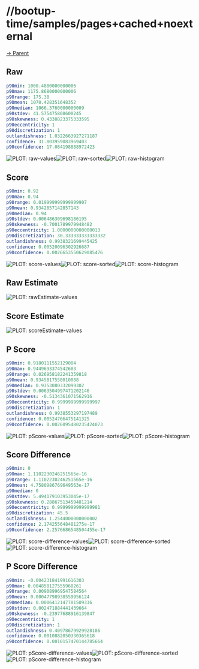 
# //bootup-time/samples/pages+cached+noexternal

[→ Parent](../..)


## Raw


```yaml
p90min: 1000.4880000000006
p90max: 1175.8680000000006
p90range: 175.38
p90mean: 1070.428351648352
p90median: 1066.3760000000009
p90stdev: 41.575475808600245
p90skewness: 0.4338823375333595
p90eccentricity: 1
p90discretization: 1
outlandishness: 1.0322663927271187
confidence: 31.803959083969403
p90confidence: 17.084198888972423

```

![PLOT: raw-values](./raw/values.svg)![PLOT: raw-sorted](./raw/sorted.svg)![PLOT: raw-histogram](./raw/histogram.svg)
## Score


```yaml
p90min: 0.92
p90max: 0.94
p90range: 0.019999999999999907
p90mean: 0.9342857142857143
p90median: 0.94
p90stdev: 0.006486309698186195
p90skewness: -0.7001789979948482
p90eccentricity: 1.0000000000000013
p90discretization: 30.333333333333332
outlandishness: 0.9938321699445425
confidence: 0.00520096302926687
p90confidence: 0.0026653550629085476

```

![PLOT: score-values](./score/values.svg)![PLOT: score-sorted](./score/sorted.svg)![PLOT: score-histogram](./score/histogram.svg)
## Raw Estimate

![PLOT: rawEstimate-values](./rawEstimate/values.svg)
## Score Estimate

![PLOT: scoreEstimate-values](./scoreEstimate/values.svg)
## P Score


```yaml
p90min: 0.9180111552129004
p90max: 0.9449693374542603
p90range: 0.026958182241359818
p90mean: 0.9345817558010088
p90median: 0.9353080332099302
p90stdev: 0.0063504997471202146
p90skewness: -0.5134361071562916
p90eccentricity: 0.9999999999999997
p90discretization: 1
outlandishness: 0.9938553297197489
confidence: 0.00524766475141325
p90confidence: 0.0026095480235424073

```

![PLOT: pScore-values](./pScore/values.svg)![PLOT: pScore-sorted](./pScore/sorted.svg)![PLOT: pScore-histogram](./pScore/histogram.svg)
## Score Difference


```yaml
p90min: 0
p90max: 1.1102230246251565e-16
p90range: 1.1102230246251565e-16
p90mean: 4.7580986769649563e-17
p90median: 0
p90stdev: 5.494179103953045e-17
p90skewness: 0.28867513459481214
p90eccentricity: 0.9999999999999981
p90discretization: 45.5
outlandishness: 1.2544000000000002
confidence: 2.174255648481275e-17
p90confidence: 2.2576686548504455e-17

```

![PLOT: score-difference-values](./score-difference/values.svg)![PLOT: score-difference-sorted](./score-difference/sorted.svg)![PLOT: score-difference-histogram](./score-difference/histogram.svg)
## P Score Difference


```yaml
p90min: -0.004231841991616303
p90max: 0.004858127555968261
p90range: 0.009089969547584564
p90mean: 0.00047798938559956124
p90median: 0.0006412147781509336
p90stdev: 0.002471884441439664
p90skewness: -0.23977688916139847
p90eccentricity: 1
p90discretization: 1
outlandishness: 0.40978679929928186
confidence: 0.0010882050330365618
p90confidence: 0.0010157470144785664

```

![PLOT: pScore-difference-values](./pScore-difference/values.svg)![PLOT: pScore-difference-sorted](./pScore-difference/sorted.svg)![PLOT: pScore-difference-histogram](./pScore-difference/histogram.svg)